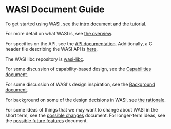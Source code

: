 # WASI Document Guide

To get started using WASI, see [the intro document](WASI-intro.md) and
[the tutorial](WASI-tutorial.md).

For more detail on what WASI is, see [the overview](WASI-overview.md).

For specifics on the API, see the [API documentation](https://github.com/bytecodealliance/wasmtime/blob/master/docs/WASI-api.md).
Additionally, a C header file describing the WASI API is
[here](https://github.com/CraneStation/wasi-libc/blob/master/libc-bottom-half/headers/public/wasi/api.h).

The WASI libc repository is [wasi-libc](https://github.com/CraneStation/wasi-libc/).

For some discussion of capability-based design, see the [Capabilities document](WASI-capabilities.md).

For some discussion of WASI's design inspiration, see the [Background document](WASI-background.md).

For background on some of the design decisions in WASI, see [the rationale](WASI-rationale.md).

For some ideas of things that we may want to change about WASI in the
short term, see the [possible changes](WASI-some-possible-changes.md) document.
For longer-term ideas, see the [possible future features](WASI-possible-future-features.md)
document.
